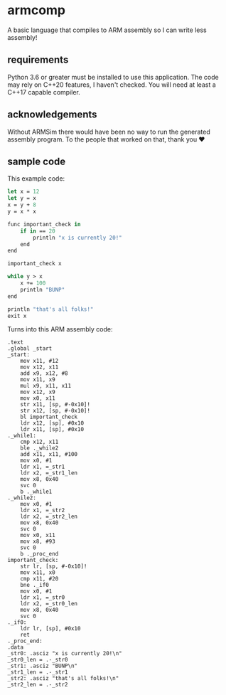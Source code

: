 # armcomp
A basic language that compiles to ARM assembly so I can write less assembly!

## requirements
Python 3.6 or greater must be installed to use this application.
The code may rely on C++20 features, I haven't checked. You will need at least a C++17 capable compiler.

## acknowledgements
Without ARMSim there would have been no way to run the generated assembly program. To the people that worked on that, thank you ♥️

## sample code
This example code:
```fs
let x = 12
let y = x
x = y + 8
y = x * x

func important_check in
    if in == 20
        println "x is currently 20!"
    end
end

important_check x

while y > x
    x += 100
    println "BUNP"
end

println "that's all folks!"
exit x
```
Turns into this ARM assembly code:
```arm
.text
.global _start
_start:
	mov x11, #12
	mov x12, x11
	add x9, x12, #8
	mov x11, x9
	mul x9, x11, x11
	mov x12, x9
	mov x0, x11
	str x11, [sp, #-0x10]!
	str x12, [sp, #-0x10]!
	bl important_check
	ldr x12, [sp], #0x10
	ldr x11, [sp], #0x10
._while1:
	cmp x12, x11
	ble ._while2
	add x11, x11, #100
	mov x0, #1
	ldr x1, =_str1
	ldr x2, =_str1_len
	mov x8, 0x40
	svc 0
	b ._while1
._while2:
	mov x0, #1
	ldr x1, =_str2
	ldr x2, =_str2_len
	mov x8, 0x40
	svc 0
	mov x0, x11
	mov x8, #93
	svc 0
	b ._proc_end
important_check:
	str lr, [sp, #-0x10]!
	mov x11, x0
	cmp x11, #20
	bne ._if0
	mov x0, #1
	ldr x1, =_str0
	ldr x2, =_str0_len
	mov x8, 0x40
	svc 0
._if0:
	ldr lr, [sp], #0x10
	ret
._proc_end:
.data
_str0: .asciz "x is currently 20!\n"
_str0_len = .-_str0
_str1: .asciz "BUNP\n"
_str1_len = .-_str1
_str2: .asciz "that's all folks!\n"
_str2_len = .-_str2
```

